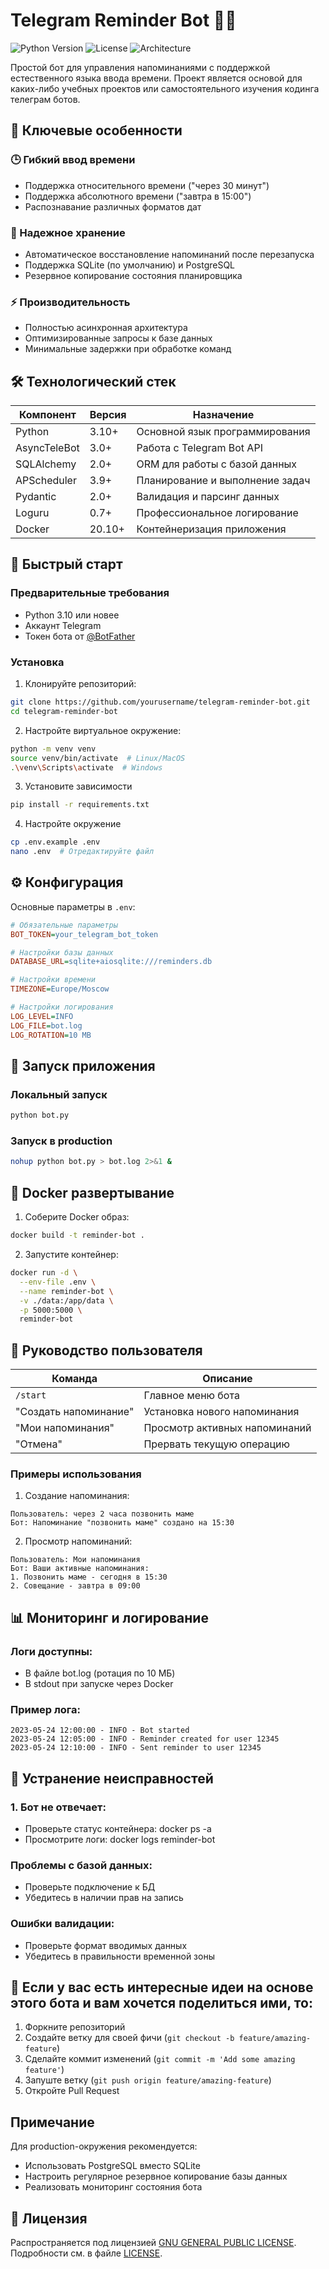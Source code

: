 # Telegram Reminder Bot 🤖⏰

![Python Version](https://img.shields.io/badge/python-3.10%2B-blue)
![License](https://img.shields.io/badge/license-GPL-greeen)
![Architecture](https://img.shields.io/badge/architecture-async-orange)

Простой бот для управления напоминаниями с поддержкой естественного языка ввода времени. Проект является основой для каких-либо учебных проектов или самостоятельного изучения кодинга телеграм ботов.

## 🌟 Ключевые особенности

### 🕒 Гибкий ввод времени
- Поддержка относительного времени ("через 30 минут")
- Поддержка абсолютного времени ("завтра в 15:00")
- Распознавание различных форматов дат

### 🔄 Надежное хранение
- Автоматическое восстановление напоминаний после перезапуска
- Поддержка SQLite (по умолчанию) и PostgreSQL
- Резервное копирование состояния планировщика

### ⚡ Производительность
- Полностью асинхронная архитектура
- Оптимизированные запросы к базе данных
- Минимальные задержки при обработке команд

## 🛠 Технологический стек

| Компонент       | Версия  | Назначение                          |
|-----------------|---------|-------------------------------------|
| Python          | 3.10+   | Основной язык программирования      |
| AsyncTeleBot    | 3.0+    | Работа с Telegram Bot API           |
| SQLAlchemy      | 2.0+    | ORM для работы с базой данных       |
| APScheduler     | 3.9+    | Планирование и выполнение задач     |
| Pydantic        | 2.0+    | Валидация и парсинг данных          |
| Loguru          | 0.7+    | Профессиональное логирование        |
| Docker          | 20.10+  | Контейнеризация приложения          |

## 🚀 Быстрый старт

### Предварительные требования
- Python 3.10 или новее
- Аккаунт Telegram
- Токен бота от [@BotFather](https://t.me/BotFather)

### Установка

1. Клонируйте репозиторий:
```bash
git clone https://github.com/yourusername/telegram-reminder-bot.git
cd telegram-reminder-bot 
```

2. Настройте виртуальное окружение:
```bash
python -m venv venv
source venv/bin/activate  # Linux/MacOS
.\venv\Scripts\activate  # Windows
```

3. Установите зависимости
```bash
pip install -r requirements.txt
```

4. Настройте окружение
```bash
cp .env.example .env
nano .env  # Отредактируйте файл
```

## ⚙️ Конфигурация
Основные параметры в `.env`:
```ini
# Обязательные параметры
BOT_TOKEN=your_telegram_bot_token

# Настройки базы данных
DATABASE_URL=sqlite+aiosqlite:///reminders.db

# Настройки времени
TIMEZONE=Europe/Moscow

# Настройки логирования
LOG_LEVEL=INFO
LOG_FILE=bot.log
LOG_ROTATION=10 MB
```

## 🏃 Запуск приложения
### Локальный запуск
```bash
python bot.py
```
### Запуск в production
```bash
nohup python bot.py > bot.log 2>&1 &
```

## 🐳 Docker развертывание
1. Соберите Docker образ:
```bash
docker build -t reminder-bot .
```
2. Запустите контейнер:
```bash
docker run -d \
  --env-file .env \
  --name reminder-bot \
  -v ./data:/app/data \
  -p 5000:5000 \
  reminder-bot
```

## 📖 Руководство пользователя
| Команда               | Описание                     |
|-----------------------|------------------------------|
| `/start`              | Главное меню бота            |
| "Создать напоминание" | Установка нового напоминания |
| "Мои напоминания"     | Просмотр активных напоминаний|
| "Отмена"              | Прервать текущую операцию    |
### Примеры использования
1. Создание напоминания:
```chat
Пользователь: через 2 часа позвонить маме
Бот: Напоминание "позвонить маме" создано на 15:30
```
2. Просмотр напоминаний:
```chat 
Пользователь: Мои напоминания
Бот: Ваши активные напоминания:
1. Позвонить маме - сегодня в 15:30
2. Совещание - завтра в 09:00
```

## 📊 Мониторинг и логирование
### Логи доступны:
- В файле bot.log (ротация по 10 МБ)
- В stdout при запуске через Docker
### Пример лога:
```log
2023-05-24 12:00:00 - INFO - Bot started
2023-05-24 12:05:00 - INFO - Reminder created for user 12345
2023-05-24 12:10:00 - INFO - Sent reminder to user 12345
```
## 🔧 Устранение неисправностей
### 1. Бот не отвечает:
- Проверьте статус контейнера: docker ps -a
- Просмотрите логи: docker logs reminder-bot
### Проблемы с базой данных:
- Проверьте подключение к БД
- Убедитесь в наличии прав на запись
### Ошибки валидации:
- Проверьте формат вводимых данных
- Убедитесь в правильности временной зоны

## 🤝 Если у вас есть интересные идеи на основе этого бота и вам хочется поделиться ими, то:
1. Форкните репозиторий
2. Создайте ветку для своей фичи (`git checkout -b feature/amazing-feature`)
3. Сделайте коммит изменений (`git commit -m 'Add some amazing feature'`)
4. Запуште ветку (`git push origin feature/amazing-feature`)
5. Откройте Pull Request

## Примечание
Для production-окружения рекомендуется:

- Использовать PostgreSQL вместо SQLite
- Настроить регулярное резервное копирование базы данных
- Реализовать мониторинг состояния бота

## 📜 Лицензия  
Распространяется под лицензией [GNU GENERAL PUBLIC LICENSE](LICENSE).  
Подробности см. в файле [LICENSE](LICENSE).
